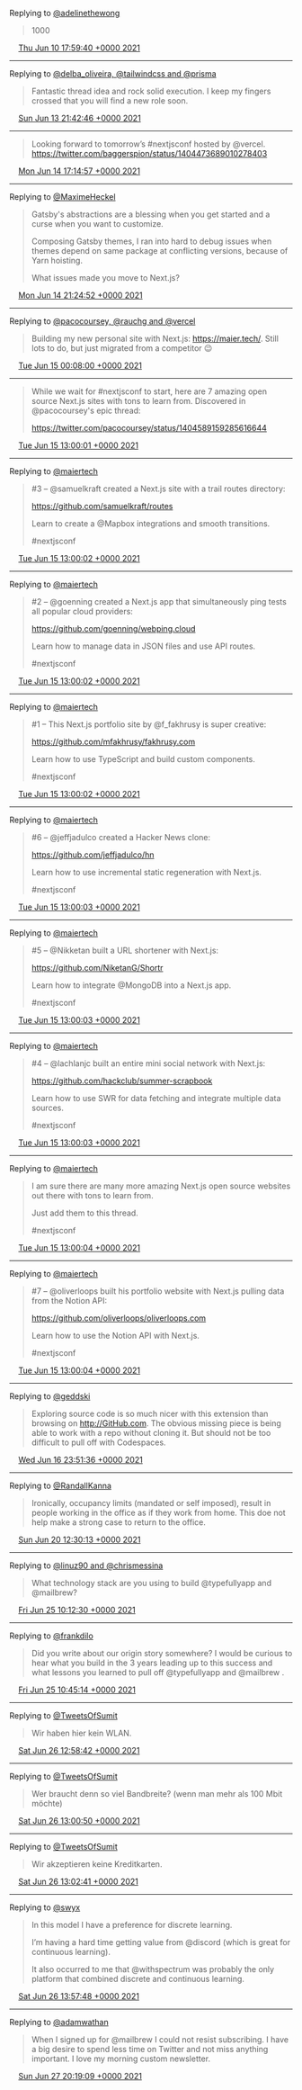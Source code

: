 Replying to [@adelinethewong](https://twitter.com/adelinethewong/status/1399956445278261249)

> 1000

<img src="media/tweet.ico" width="12" /> [Thu Jun 10 17:59:40 +0000 2021](https://twitter.com/maiertech/status/1403049240130097160)

----

Replying to [@delba_oliveira, @tailwindcss and @prisma](https://twitter.com/delba_oliveira/status/1404129064714133504)

> Fantastic thread idea and rock solid execution. I keep my fingers crossed that you will find a new role soon.

<img src="media/tweet.ico" width="12" /> [Sun Jun 13 21:42:46 +0000 2021](https://twitter.com/maiertech/status/1404192546365095936)

----

> Looking forward to tomorrow’s #nextjsconf hosted by @vercel. https://twitter.com/baggerspion/status/1404473689010278403

<img src="media/tweet.ico" width="12" /> [Mon Jun 14 17:14:57 +0000 2021](https://twitter.com/maiertech/status/1404487534604959745)

----

Replying to [@MaximeHeckel](https://twitter.com/MaximeHeckel/status/1404075839671635972)

> Gatsby's abstractions are a blessing when you get started and a curse when you want to customize.
> 
> Composing Gatsby themes, I ran into hard to debug issues when themes depend on same package at conflicting versions, because of Yarn hoisting.
> 
> What issues made you move to Next.js?

<img src="media/tweet.ico" width="12" /> [Mon Jun 14 21:24:52 +0000 2021](https://twitter.com/maiertech/status/1404550431506939904)

----

Replying to [@pacocoursey, @rauchg and @vercel](https://twitter.com/pacocoursey/status/1404589159285616644)

> Building my new personal site with Next.js: https://maier.tech/. Still lots to do, but just migrated from a competitor 😉

<img src="media/tweet.ico" width="12" /> [Tue Jun 15 00:08:00 +0000 2021](https://twitter.com/maiertech/status/1404591485631205380)

----

> While we wait for #nextjsconf to start, here are 7 amazing open source Next.js sites with tons to learn from. Discovered in @pacocoursey's epic thread:
> 
> https://twitter.com/pacocoursey/status/1404589159285616644

<img src="media/tweet.ico" width="12" /> [Tue Jun 15 13:00:01 +0000 2021](https://twitter.com/maiertech/status/1404785769156268042)

----

Replying to [@maiertech](https://twitter.com/maiertech/status/1404785772910190595)

> #3 – @samuelkraft created a Next.js site with a trail routes directory:
> 
> https://github.com/samuelkraft/routes
> 
> Learn to create a @Mapbox integrations and smooth transitions.
> 
> #nextjsconf

<img src="media/tweet.ico" width="12" /> [Tue Jun 15 13:00:02 +0000 2021](https://twitter.com/maiertech/status/1404785774365601794)

----

Replying to [@maiertech](https://twitter.com/maiertech/status/1404785770926252043)

> #2 – @goenning created a Next.js app that simultaneously ping tests all popular cloud providers:
> 
> https://github.com/goenning/webping.cloud
> 
> Learn how to manage data in JSON files and use API routes.
> 
> #nextjsconf

<img src="media/tweet.ico" width="12" /> [Tue Jun 15 13:00:02 +0000 2021](https://twitter.com/maiertech/status/1404785772910190595)

----

Replying to [@maiertech](https://twitter.com/maiertech/status/1404785769156268042)

> #1 – This Next.js portfolio site by @f_fakhrusy is super creative:
> 
> https://github.com/mfakhrusy/fakhrusy.com
> 
> Learn how to use TypeScript and build custom components.
> 
> #nextjsconf

<img src="media/tweet.ico" width="12" /> [Tue Jun 15 13:00:02 +0000 2021](https://twitter.com/maiertech/status/1404785770926252043)

----

Replying to [@maiertech](https://twitter.com/maiertech/status/1404785777200959493)

> #6 – @jeffjadulco created a Hacker News clone:
> 
> https://github.com/jeffjadulco/hn
> 
> Learn how to use incremental static regeneration with Next.js.
> 
> #nextjsconf

<img src="media/tweet.ico" width="12" /> [Tue Jun 15 13:00:03 +0000 2021](https://twitter.com/maiertech/status/1404785778668969989)

----

Replying to [@maiertech](https://twitter.com/maiertech/status/1404785775779094531)

> #5 – @Nikketan built a URL shortener with Next.js:
> 
> https://github.com/NiketanG/Shortr
> 
> Learn how to integrate @MongoDB into a Next.js app.
> 
> #nextjsconf

<img src="media/tweet.ico" width="12" /> [Tue Jun 15 13:00:03 +0000 2021](https://twitter.com/maiertech/status/1404785777200959493)

----

Replying to [@maiertech](https://twitter.com/maiertech/status/1404785774365601794)

> #4 – @lachlanjc built an entire mini social network with Next.js:
> 
> https://github.com/hackclub/summer-scrapbook
> 
> Learn how to use SWR for data fetching and integrate multiple data sources.
> 
> #nextjsconf

<img src="media/tweet.ico" width="12" /> [Tue Jun 15 13:00:03 +0000 2021](https://twitter.com/maiertech/status/1404785775779094531)

----

Replying to [@maiertech](https://twitter.com/maiertech/status/1404785780266987522)

> I am sure there are many more amazing Next.js open source websites out there with tons to learn from.
> 
> Just add them to this thread.
> 
> #nextjsconf

<img src="media/tweet.ico" width="12" /> [Tue Jun 15 13:00:04 +0000 2021](https://twitter.com/maiertech/status/1404785781688786952)

----

Replying to [@maiertech](https://twitter.com/maiertech/status/1404785778668969989)

> #7 – @oliverloops built his portfolio website with Next.js pulling data from the Notion API:
> 
> https://github.com/oliverloops/oliverloops.com
> 
> Learn how to use the Notion API with Next.js.
> 
> #nextjsconf

<img src="media/tweet.ico" width="12" /> [Tue Jun 15 13:00:04 +0000 2021](https://twitter.com/maiertech/status/1404785780266987522)

----

Replying to [@geddski](https://twitter.com/geddski/status/1405265341446377473)

> Exploring source code is so much nicer with this extension than browsing on http://GitHub.com. The obvious missing piece is being able to work with a repo without cloning it. But should not be too difficult to pull off with Codespaces.

<img src="media/tweet.ico" width="12" /> [Wed Jun 16 23:51:36 +0000 2021](https://twitter.com/maiertech/status/1405312132649046020)

----

Replying to [@RandallKanna](https://twitter.com/RandallKanna/status/1406317668378955776)

> Ironically, occupancy limits (mandated or self imposed), result in people working in the office as if they work from home. This doe not help make a strong case to return to the office.

<img src="media/tweet.ico" width="12" /> [Sun Jun 20 12:30:13 +0000 2021](https://twitter.com/maiertech/status/1406590208020291592)

----

Replying to [@linuz90 and @chrismessina](https://twitter.com/linuz90/status/1407959302510350337)

> What technology stack are you using to build @typefullyapp and @mailbrew?

<img src="media/tweet.ico" width="12" /> [Fri Jun 25 10:12:30 +0000 2021](https://twitter.com/maiertech/status/1408367489201889281)

----

Replying to [@frankdilo](https://twitter.com/frankdilo/status/1408364383391031301)

> Did you write about our origin story somewhere? I would be curious to hear what you build in the 3 years leading up to this success and what lessons you learned to pull off @typefullyapp and @mailbrew .

<img src="media/tweet.ico" width="12" /> [Fri Jun 25 10:45:14 +0000 2021](https://twitter.com/maiertech/status/1408375729499279360)

----

Replying to [@TweetsOfSumit](https://twitter.com/TweetsOfSumit/status/1408426273760763909)

> Wir haben hier kein WLAN.

<img src="media/tweet.ico" width="12" /> [Sat Jun 26 12:58:42 +0000 2021](https://twitter.com/maiertech/status/1408771702209888260)

----

Replying to [@TweetsOfSumit](https://twitter.com/maiertech/status/1408771702209888260)

> Wer braucht denn so viel Bandbreite? (wenn man mehr als 100 Mbit möchte)

<img src="media/tweet.ico" width="12" /> [Sat Jun 26 13:00:50 +0000 2021](https://twitter.com/maiertech/status/1408772242130022402)

----

Replying to [@TweetsOfSumit](https://twitter.com/maiertech/status/1408771702209888260)

> Wir akzeptieren keine Kreditkarten.

<img src="media/tweet.ico" width="12" /> [Sat Jun 26 13:02:41 +0000 2021](https://twitter.com/maiertech/status/1408772705822953474)

----

Replying to [@swyx](https://twitter.com/swyx/status/1408531181092573184)

> In this model I have a preference for discrete learning.
> 
> I’m having a hard time getting value from @discord (which is great for continuous learning).
> 
> It also occurred to me that @withspectrum was probably the only platform that combined discrete and continuous learning.

<img src="media/tweet.ico" width="12" /> [Sat Jun 26 13:57:48 +0000 2021](https://twitter.com/maiertech/status/1408786574989529094)

----

Replying to [@adamwathan](https://twitter.com/adamwathan/status/1409242772784177158)

> When I signed up for @mailbrew I could not resist subscribing. I have a big desire to spend less time on Twitter and not miss anything important. I love my morning custom newsletter.

<img src="media/tweet.ico" width="12" /> [Sun Jun 27 20:19:09 +0000 2021](https://twitter.com/maiertech/status/1409244935128293386)